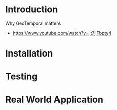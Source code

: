 
# Introduction

Why GeoTemporal matters
* https://www.youtube.com/watch?v=_t7jlFbpty4

# Installation

# Testing

# Real World Application
